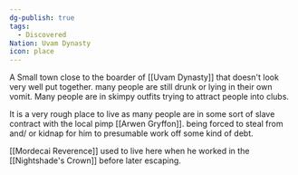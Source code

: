 ```yaml
---
dg-publish: true
tags:
  - Discovered
Nation: Uvam Dynasty
icon: place
---
```

A Small town close to the boarder of [[Uvam Dynasty]] that doesn't look very well put together. many people are still drunk or lying in their own vomit. Many people are in skimpy outfits trying to attract people into clubs. 

It is a very rough place to live as many people are in some sort of slave contract with the local pimp [[Arwen Gryffon]]. being forced to steal from and/ or kidnap for him to presumable work off some kind of debt. 

[[Mordecai Reverence]] used to live here when he worked in the [[Nightshade's Crown]] before later escaping. 